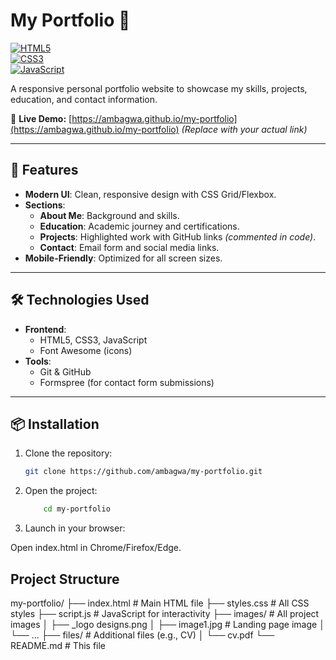 # My Portfolio 🌟  

[![HTML5](https://img.shields.io/badge/HTML5-E34F26?logo=html5&logoColor=white)](https://developer.mozilla.org/en-US/docs/Web/HTML)  
[![CSS3](https://img.shields.io/badge/CSS3-1572B6?logo=css3&logoColor=white)](https://developer.mozilla.org/en-US/docs/Web/CSS)  
[![JavaScript](https://img.shields.io/badge/JavaScript-F7DF1E?logo=javascript&logoColor=black)](https://developer.mozilla.org/en-US/docs/Web/JavaScript)  

A responsive personal portfolio website to showcase my skills, projects, education, and contact information.  

🔗 **Live Demo:** [https://ambagwa.github.io/my-portfolio](https://ambagwa.github.io/my-portfolio) *(Replace with your actual link)*  

---

## 🚀 Features  
- **Modern UI**: Clean, responsive design with CSS Grid/Flexbox.  
- **Sections**:  
  - **About Me**: Background and skills.  
  - **Education**: Academic journey and certifications.  
  - **Projects**: Highlighted work with GitHub links *(commented in code)*.  
  - **Contact**: Email form and social media links.  
- **Mobile-Friendly**: Optimized for all screen sizes.  

---

## 🛠️ Technologies Used  
- **Frontend**:  
  - HTML5, CSS3, JavaScript  
  - Font Awesome (icons)  
- **Tools**:  
  - Git & GitHub  
  - Formspree (for contact form submissions)  

---

## 📦 Installation  
1. Clone the repository:  
   ```bash
   git clone https://github.com/ambagwa/my-portfolio.git
   ```
2. Open the project:

    ```bash
        cd my-portfolio
    ```

3. Launch in your browser:

Open index.html in Chrome/Firefox/Edge.

## Project Structure
my-portfolio/
├── index.html          # Main HTML file
├── styles.css          # All CSS styles
├── script.js           # JavaScript for interactivity
├── images/             # All project images
│   ├── _logo designs.png
│   ├── image1.jpg      # Landing page image
│   └── ...
├── files/              # Additional files (e.g., CV)
│   └── cv.pdf
└── README.md           # This file